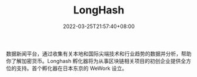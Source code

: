 ﻿---
weight: 
title: "LongHash"
description: "数据新闻平台，通过收集有关本地和国际尖端技术和行业趋势的数据并分析，帮助你了解加密货币"
date: 2022-03-25T21:57:40+08:00
lastmod: 2022-03-25T16:45:40+08:00
draft: false
authors: ["Metabd"]
featuredImage: "longhash.jpg"
link: ""
tags: ["数据分析","LongHash"]
categories: ["navigation"]
navigation: ["数据分析"]
lightgallery: true
toc: true
pinned: false
recommend: false
recommend1: false
---
数据新闻平台，通过收集有关本地和国际尖端技术和行业趋势的数据并分析，帮助你了解加密货币。Longhash 孵化器将为从事区块链相关项目的初创企业提供全方位的支持。首个孵化器在日本东京的 WeWork 设立。
